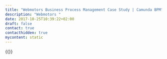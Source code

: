 ```yaml
---
title: "Webmotors Business Process Management Case Study | Camunda BPM"
description: "Webmotors "
date: 2017-10-25T10:39:22+02:00
draft: false
contact: true
contacthidden: true
mycontent: static
---
```

{{<case-study-single
company="Webmotors"
companydescription=""
customerquote=""
teaser=""
usecase=""
videolink=""
logo="//images.ctfassets.net/vpidbgnakfvf/b7yYOFLUO4AmlauYKgZDy/64129e50c1caa0060ac1329a5cb512ca/image.png"
pdf=""
thumbnail="">}}